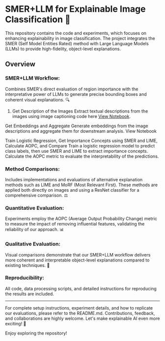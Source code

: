# SMER+LLM for Explainable Image Classification 🚀

This repository contains the code and experiments, which focuses on enhancing explainability in image classification. The project integrates the SMER (Self Model Entities Rated) method with Large Language Models (LLMs) to provide high-fidelity, object-level explanations.

## Overview
### SMER+LLM Workflow: 
Combines SMER's direct evaluation of region importance with the interpretative power of LLMs to generate precise bounding boxes and coherent visual explanations. 🔍
1. Get Description of the Images
Extract textual descriptions from the images using image captioning code here [View Notebook]([https://your-link-here.com](https://github.com/PotipJulia/Explainable_image_classification_SMER/blob/main/Get_image_description.ipynb)).

Get Embeddings and Aggregate
Generate embeddings from the image descriptions and aggregate them for downstream analysis.
View Notebook

Train Logistic Regression, Get Importance Concepts using SMER and LIME, Calculate AOPC, and Compare
Train a logistic regression model to predict class labels, then use SMER and LIME to extract importance concepts. Calculate the AOPC metric to evaluate the interpretability of the predictions.
### Method Comparisons: 
Includes implementations and evaluations of alternative explanation methods such as LIME and MoRF (Most Relevant First). These methods are applied both directly on images and using a ResNet classifier for a comprehensive comparison. ⚖️
### Quantitative Evaluation: 
Experiments employ the AOPC (Average Output Probability Change) metric to measure the impact of removing influential features, validating the reliability of our approach. 📊
### Qualitative Evaluation:
Visual comparisons demonstrate that our SMER+LLM workflow delivers more coherent and interpretable object-level explanations compared to existing techniques. 🎨
### Reproducibility: 
All code, data processing scripts, and detailed instructions for reproducing the results are included. 
____________________________
For complete setup instructions, experiment details, and how to replicate our evaluations, please refer to the README.md.
Contributions, feedback, and collaborations are highly welcome. Let's make explainable AI even more exciting! 🎉

Enjoy exploring the repository!
